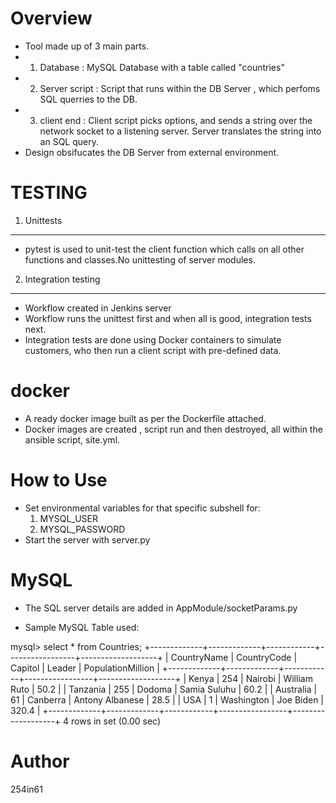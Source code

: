 Overview
========
- Tool made up of 3 main parts.
- 1) Database : MySQL Database with a table called "countries"
- 2) Server script : Script that runs within the DB Server , which perfoms SQL querries to the DB.
- 3) client end : Client script picks options, and sends a string over the network socket to a listening server. Server translates the string into an SQL query.
- Design obsifucates the DB Server from external environment.

TESTING
========

1) Unittests
-------------
- pytest is used to unit-test the client function which calls on all other functions and classes.No unittesting of server modules.

2) Integration testing
----------------------
- Workflow created in Jenkins server
- Workflow runs the unittest first and when all is good, integration tests next.
- Integration tests are done using Docker containers to simulate customers, who then run a client script with pre-defined data.

docker
=======
- A ready docker image built as per the Dockerfile attached.
- Docker images are created , script run and then destroyed, all within the ansible script, site.yml.

How to Use
==========
- Set environmental variables for that specific subshell for:
  1) MYSQL_USER 
  2) MYSQL_PASSWORD
- Start the server with server.py

MySQL
=====
- The SQL server details are added in AppModule/socketParams.py

- Sample MySQL Table used:

mysql> select * from Countries;
+-------------+-------------+------------+-----------------+-------------------+
| CountryName | CountryCode | Capitol    | Leader          | PopulationMillion |
+-------------+-------------+------------+-----------------+-------------------+
| Kenya       |         254 | Nairobi    | William Ruto    |              50.2 |
| Tanzania    |         255 | Dodoma     | Samia Suluhu    |              60.2 |
| Australia   |          61 | Canberra   | Antony Albanese |              28.5 |
| USA         |           1 | Washington | Joe Biden       |             320.4 |
+-------------+-------------+------------+-----------------+-------------------+
4 rows in set (0.00 sec)



Author
======
254in61